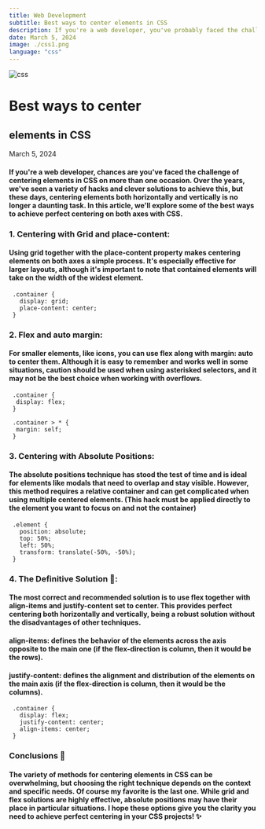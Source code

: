 ```yaml
---
title: Web Development
subtitle: Best ways to center elements in CSS
description: If you're a web developer, you've probably faced the challenge of centering elements in CSS. Nowadays, centering elements both horizontally and vertically is no longer a difficult task.
date: March 5, 2024
image: ./css1.png
language: "css"
---
```


![css](./css.png)

# Best ways to center
## elements in CSS

March 5, 2024

#### If you're a web developer, chances are you've faced the challenge of centering elements in CSS on more than one occasion. Over the years, we've seen a variety of hacks and clever solutions to achieve this, but these days, **centering** elements both **horizontally** and **vertically** is no longer a daunting task. In this article, we'll explore some of the best ways to achieve perfect centering on both axes with CSS.

### 1. Centering with Grid and place-content:

#### Using **grid** together with the **place-content** property makes centering elements on both axes a simple process. It's especially effective for larger layouts, although it's important to note that contained elements will take on the width of the widest element.

     .container {
       display: grid;
       place-content: center;
     }

### 2. Flex and auto margin:

#### For smaller elements, like icons, you can use **flex** along with **margin: auto** to center them. Although it is easy to remember and works well in some situations, caution should be used when using asterisked selectors, and it may not be the best choice when working with overflows.

     .container {
      display: flex;
     }

     .container > * {
      margin: self;
     }
### 3. Centering with Absolute Positions:

#### The **absolute positions** technique has stood the test of time and is ideal for elements like modals that need to overlap and stay visible. However, this method requires a **relative** container and can get complicated when using multiple centered elements. (This hack must be applied directly to the element you want to focus on and not the container)

     .element {
       position: absolute;
       top: 50%;
       left: 50%;
       transform: translate(-50%, -50%);
     }

### 4. The Definitive Solution 💜:

#### The most correct and recommended solution is to use **flex** together with **align-items** and **justify-content** set to **center**. This provides perfect centering both horizontally and vertically, being a robust solution without the disadvantages of other techniques.

#### **align-items**: defines the behavior of the elements across the axis opposite to the main one (if the **flex-direction** is **column**, then it would be the rows).

#### **justify-content**: defines the alignment and distribution of the elements on the main axis (if the **flex-direction** is **column**, then it would be the columns).

     .container {
       display: flex;
       justify-content: center;
       align-items: center;
     }

### Conclusions 💜

#### The variety of methods for centering elements in CSS can be overwhelming, but choosing the right technique depends on the context and specific needs. Of course my favorite is the last one. While **grid** and **flex** solutions are highly effective, absolute positions may have their place in particular situations. I hope these options give you the clarity you need to achieve perfect centering in your CSS projects! ✨